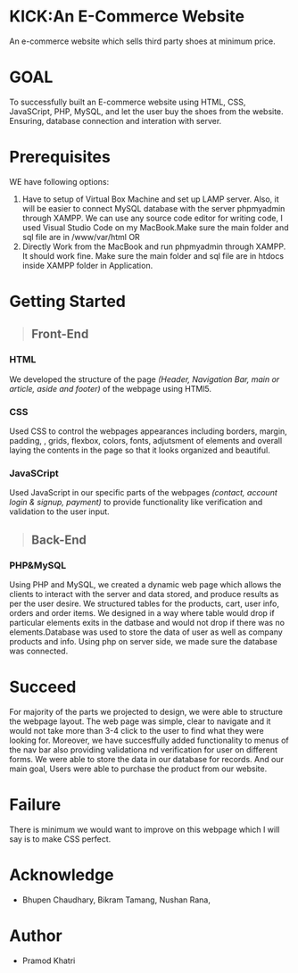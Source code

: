 # KICK:An E-Commerce Website
An e-commerce website which sells third party shoes at minimum price. 

# GOAL
To successfully built an E-commerce website using HTML, CSS, JavaSCript, PHP, MySQL, and let the user buy the shoes from the website. Ensuring, database connection and interation with server.

# Prerequisites
WE have following options:
1. Have to setup of Virtual Box Machine and set up LAMP server. Also, it will be easier to connect MySQL database with the server phpmyadmin through XAMPP. We can use any source code editor for writing code, I used Visual Studio Code on my MacBook.Make sure the main folder and sql file are in /www/var/html
 OR
2. Directly Work from the MacBook and run phpmyadmin through XAMPP. It should work fine. Make sure the main folder and sql file are in htdocs inside XAMPP folder in Application.

# Getting Started
> ## Front-End
### HTML
We developed the structure of the page *(Header, Navigation Bar, main or article, aside and footer)* of the webpage using HTMl5.

### CSS
Used CSS to control the webpages appearances including borders, margin, padding, , grids, flexbox, colors, fonts, adjutsment of elements and overall laying the contents in the page so that it looks organized and beautiful.

### JavaSCript
Used JavaScript in our specific parts of the webpages *(contact, account login & signup, payment)* to provide functionality like verification and validation to the user input.

> ## Back-End
### PHP&MySQL
Using PHP and MySQL, we created a dynamic web page which allows the clients to interact with the server and data stored, and produce results as per the user desire. We structured tables for the products, cart, user info, orders and order items. We designed in a way where table would drop if particular elements exits in the datbase and would not drop if there was no elements.Database was used to store the data of user as well as company products and info. Using php on server side, we made sure the database was connected. 

# Succeed
For majority of the parts we projected to design, we were able to structure the webpage layout. The web page was simple, clear to navigate and it would not take more than 3-4 click to the user to find what  they were looking for. Moreover, we have succesffully added functionality to menus of the nav bar also providing validationa nd verification for user on different forms. We were able to store the data in our database for records. And our main goal, Users were able to purchase the product from our website. 

# Failure
There is minimum we would want to improve on this webpage which I will say is to make CSS perfect.

# Acknowledge
* Bhupen Chaudhary, Bikram Tamang, Nushan Rana,

# Author
* Pramod Khatri




